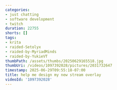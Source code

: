 ```yaml
---
categories:
- just chatting
- software development
- twitch
duration: 22755
shorts: []
tags:
- krita
- raided-Setolyx
- raided-by-MyriadMinds
- raided-by-YukieVT
thumbPath: /assets/thumbs/20250629165518.jpg
thumbUri: /videos/1097392028/pictures/2031732647
timestamp: 2025-06-29T09:55:18-07:00
title: help me design my new stream overlay
videoId: '1097392028'
---
```

